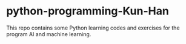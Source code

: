 # python-programming-Kun-Han
This repo contains some Python learning codes and exercises for the program AI and machine learning.